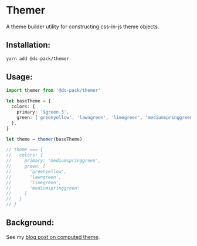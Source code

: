 # Themer

A theme builder utility for constructing css-in-js theme objects.

## Installation:

```sh
yarn add @ds-pack/themer
```

## Usage:

```ts
import themer from '@ds-pack/themer'

let baseTheme = {
  colors: {
    primary: '$green.3',
    green: ['greenyellow', 'lawngreen', 'limegreen', 'mediumspringgreen'],
  },
}

let theme = themer(baseTheme)

// theme === {
//   colors: {
//     primary: 'mediumspringgreen',
//     green: [
//       'greenyellow',
//       'lawngreen',
//       'limegreen',
//       'mediumspringgreen'
//     ]
//   }
// }
```

## Background:

See my
[blog post on computed theme](https://matthamlin.me/posts/2021/january/computed-theme).
